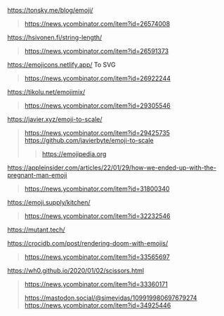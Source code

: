 https://tonsky.me/blog/emoji/
> https://news.ycombinator.com/item?id=26574008

https://hsivonen.fi/string-length/
> https://news.ycombinator.com/item?id=26591373

https://emojicons.netlify.app/ To SVG
> https://news.ycombinator.com/item?id=26922244

https://tikolu.net/emojimix/
> https://news.ycombinator.com/item?id=29305546

https://javier.xyz/emoji-to-scale/
> https://news.ycombinator.com/item?id=29425735
> https://github.com/javierbyte/emoji-to-scale
> > https://emojipedia.org

https://appleinsider.com/articles/22/01/29/how-we-ended-up-with-the-pregnant-man-emoji
> https://news.ycombinator.com/item?id=31800340

https://emoji.supply/kitchen/
> https://news.ycombinator.com/item?id=32232546

https://mutant.tech/

https://crocidb.com/post/rendering-doom-with-emojis/
> https://news.ycombinator.com/item?id=33565697

https://wh0.github.io/2020/01/02/scissors.html
> https://news.ycombinator.com/item?id=33360171
> 
> https://mastodon.social/@simevidas/109919980697679274
> https://news.ycombinator.com/item?id=34925446
